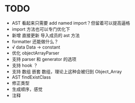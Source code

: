 # TODO

- AST 看起来只需要 add named import？但留着可以提高逼格
- import 方法也可以专门优化下
- 新增 直接更新 导入成员的 ast 方法
- formatter 还能做什么？
- √ data Data -> constant
- 优化 objectArrayParser
- 支持 parser 和 generator 的选项
- 支持 hook ？
- 支持 数组 嵌套 数组，理论上这种会被归到 Object_Array
- AST findExistClass
- 修正类型
- 生成顺序，感觉
- 注释
